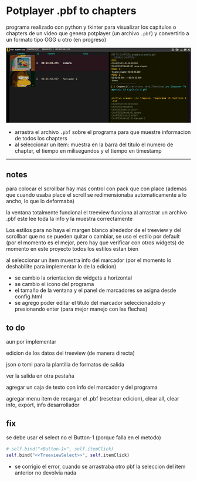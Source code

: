# Potplayer .pbf to chapters
programa realizado con python y tkinter para visualizar los capitulos o chapters de un video que genera potplayer (un archivo `.pbf`) y convertirlo a un formato tipo OGG u otro (en progreso) 

![](captura.png)

* arrastra el archivo `.pbf` sobre el programa para que muestre informacion de todos los chapters
* al seleccionar un item: muestra en la barra del titulo el numero de chapter, el tiempo en milisegundos y el tiempo en timestamp


---

## notes

para colocar el scrollbar hay mas control con pack  que con place (ademas que cuando usaba place el scroll se redimensionaba automaticamente a lo ancho, lo que lo deformaba)

la ventana totalmente funcional
el treeview funciona al arrastrar un archivo .pbf este lee toda la info y la muestra correctamente

Los estilos para no haya el margen blanco alrededor de el treeview y del scrollbar que no se pueden quitar o cambiar, se uso el estilo por default (por el momento es el mejor, pero hay que verificar con otros widgets) de momento en este proyecto todos los estilos estan bien

al seleccionar un item muestra info del marcador (por el momento lo deshabilite para implementar lo de la edicion)

+ se cambio la orientacion de widgets a horizontal
+ se cambio el icono del programa
+ el tamaño de la ventana y el panel de marcadores se asigna desde config.html
+ se agrego poder editar el titulo del marcador seleccionadolo y presionando enter (para mejor manejo con las flechas)

## to do

aun por implementar

edicion de los datos del treeview (de manera directa)

json o toml para la plantilla de formatos de salida

ver la salida en otra pestaña

agregar un caja de texto con info del marcador y del programa

agregar menu item de recargar el .pbf (resetear edicion), clear all, clear info, export, info desarrollador

## fix

se debe usar el select no el Button-1 (porque falla en el metodo)

```python
# self.bind("<Button-1>", self.itemClick)
self.bind("<<TreeviewSelect>>", self.itemClick)
```

+ se corrigio el error, cuando se arrastraba otro pbf la seleccion del item anterior no devolvia nada